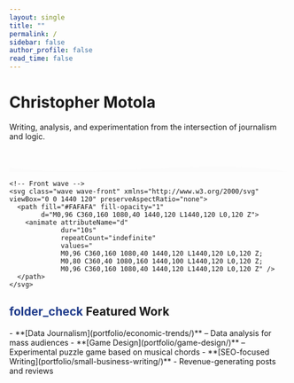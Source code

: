 ```yaml
---
layout: single
title: ""
permalink: /
sidebar: false
author_profile: false
read_time: false
---
```



<!-- HERO SECTION -->
<div class="hero">
  <div class="hero-intro">
    <h1>Christopher Motola</h1>
    <div class="typed-text-wrapper">
      <span id="typed-text" class="typed-text"></span>
    </div>
    <p>Writing, analysis, and experimentation from the intersection of journalism and logic.</p>
  </div>

  <!-- Layered Waves -->
  <div class="wave-container">
    <!-- Back wave -->
    <svg class="wave wave-back" xmlns="http://www.w3.org/2000/svg" viewBox="0 0 1440 120" preserveAspectRatio="none">
      <path fill="#FAFAFA" fill-opacity="0.6"
            d="M0,96 C360,160 1080,40 1440,120 L1440,120 L0,120 Z">
        <animate attributeName="d"
                 dur="18s"
                 repeatCount="indefinite"
                 values="
                 M0,96 C360,160 1080,40 1440,120 L1440,120 L0,120 Z;
                 M0,80 C360,40 1080,160 1440,100 L1440,120 L0,120 Z;
                 M0,96 C360,160 1080,40 1440,120 L1440,120 L0,120 Z" />
      </path>
    </svg>

    <!-- Front wave -->
    <svg class="wave wave-front" xmlns="http://www.w3.org/2000/svg" viewBox="0 0 1440 120" preserveAspectRatio="none">
      <path fill="#FAFAFA" fill-opacity="1"
            d="M0,96 C360,160 1080,40 1440,120 L1440,120 L0,120 Z">
        <animate attributeName="d"
                 dur="10s"
                 repeatCount="indefinite"
                 values="
                 M0,96 C360,160 1080,40 1440,120 L1440,120 L0,120 Z;
                 M0,80 C360,40 1080,160 1440,100 L1440,120 L0,120 Z;
                 M0,96 C360,160 1080,40 1440,120 L1440,120 L0,120 Z" />
      </path>
    </svg>
  </div>
</div>

<h2 class="section-header"><span class="material-symbols-outlined" style="color: #1e3a8a;">folder_check</span> Featured Work</h2>  
- **[Data Journalism](portfolio/economic-trends/)** – Data analysis for mass audiences  
- **[Game Design](portfolio/game-design/)** – Experimental puzzle game based on musical chords
- **[SEO-focused Writing](portfolio/small-business-writing/)** - Revenue-generating posts and reviews 


